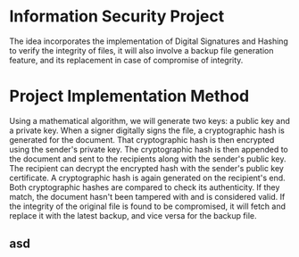 # Information Security Project
The idea incorporates the implementation of Digital Signatures and Hashing to verify the integrity of files, it will also involve a backup file generation feature, and its replacement in case of compromise of integrity.
# Project Implementation Method
Using a mathematical algorithm, we will generate two keys: a public key and a private key. When a signer digitally signs the file, a cryptographic hash is generated for the document.
That cryptographic hash is then encrypted using the sender's private key. The cryptographic hash is then appended to the document and sent to the recipients along with the sender's public key.
The recipient can decrypt the encrypted hash with the sender's public key certificate. A cryptographic hash is again generated on the recipient's end.
Both cryptographic hashes are compared to check its authenticity. If they match, the document hasn't been tampered with and is considered valid.
If the integrity of the original file is found to be compromised, it will fetch and replace it with the latest backup, and vice versa for the backup file.
## asd